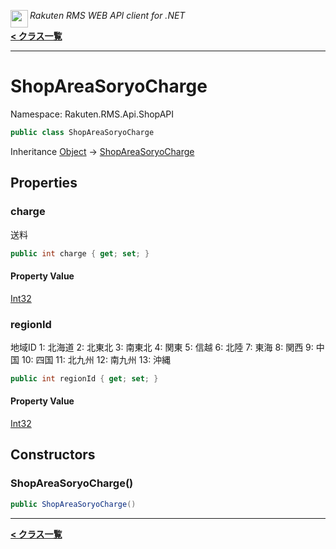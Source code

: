 <img align="left" style="height: 2em;" src="https://webservice.rakuten.co.jp/favicon.ico"><em>Rakuten RMS WEB API client for .NET</em>

[**< クラス一覧**](./)
- - -

# ShopAreaSoryoCharge

Namespace: Rakuten.RMS.Api.ShopAPI

```csharp
public class ShopAreaSoryoCharge
```

Inheritance [Object](https://docs.microsoft.com/en-us/dotnet/api/system.object) → [ShopAreaSoryoCharge](./rakuten.rms.api.shopapi.shopareasoryocharge)

## Properties

### <a id="properties-charge"/>**charge**

送料

```csharp
public int charge { get; set; }
```

#### Property Value

[Int32](https://docs.microsoft.com/en-us/dotnet/api/system.int32)<br>

### <a id="properties-regionid"/>**regionId**

地域ID
 1: 北海道
 2: 北東北
 3: 南東北
 4: 関東
 5: 信越
 6: 北陸
 7: 東海
 8: 関西
 9: 中国
 10: 四国
 11: 北九州
 12: 南九州
 13: 沖縄

```csharp
public int regionId { get; set; }
```

#### Property Value

[Int32](https://docs.microsoft.com/en-us/dotnet/api/system.int32)<br>

## Constructors

### <a id="constructors-.ctor"/>**ShopAreaSoryoCharge()**

```csharp
public ShopAreaSoryoCharge()
```


- - -
[**< クラス一覧**](./)
